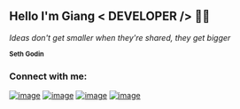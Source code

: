 <h2>Hello I'm Giang < DEVELOPER /> 👋🏼 </h2>
<!--   <img align="right" alt="GIF" height="160px" src="https://media.giphy.com/media/du3J3cXyzhj75IOgvA/giphy.gif" /> -->
  <p><i>Ideas don't get smaller when they're shared, they get bigger</i></p>
  
 
  <p><sub><b>Seth Godin</b></sub></p>
  
  <h3 >Connect with me:</h3>
<div>

[![image](https://img.shields.io/badge/LinkedIn-0077B5?style=for-the-badge&logo=linkedin&logoColor=white)](https://www.linkedin.com/in/cẩm-giang-9aaa5621a/)
[![image](https://img.shields.io/badge/Instagram-E4405F?style=for-the-badge&logo=instagram&logoColor=white)](https://www.instagram.com/20.thag.10/)
[![image](https://img.shields.io/badge/Facebook-1DA1F2?style=for-the-badge&logo=facebook&logoColor=white)](https://www.facebook.com/camgiang20s)
[![image](https://img.shields.io/badge/Gmail-D14836?style=for-the-badge&logo=gmail&logoColor=white)](mailto:camgiangtranthi2310@gmail.com)
  
</div>
